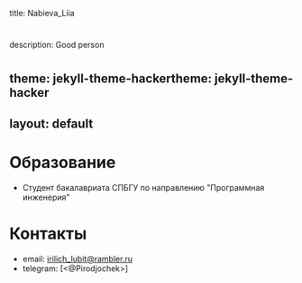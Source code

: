 title: Nabieva_Liia
#
description: Good person
#
theme: jekyll-theme-hackertheme: jekyll-theme-hacker
---
layout: default
---

# Образование
- Студент бакалавриата СПБГУ по направлению "Программная инженерия"
# Контакты
- email: <irilich_lubit@rambler.ru>
- telegram: [<@Pirodjochek>]

